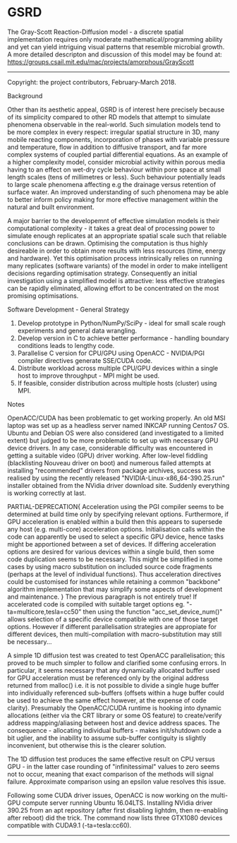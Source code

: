 # GSRD
The Gray-Scott Reaction-Diffusion model - a discrete spatial implementation requires only moderate mathematical/programming ability and yet can yield intriguing visual patterns that resemble microbial growth. A more detailed descripton and discussion of this model may be found at:
   https://groups.csail.mit.edu/mac/projects/amorphous/GrayScott

---
Copyright: the project contributors, February-March 2018.

Background

Other than its aesthetic appeal, GSRD is of interest here precisely because of its simplicity compared to other RD models that attempt to simulate phenomena observable in the real-world. Such simulation models tend to be more complex in every respect: irregular spatial structure in 3D, many mobile reacting components, incorporation of phases with variable pressure and temperature, flow in addition to diffusive transport, and far more complex systems of coupled partial differential equations. As an example of a higher complexity model, consider microbial activity within porous media having to an effect on wet-dry cycle behaviour within pore space at small length scales (tens of millimetres or less). Such behaviour potentially leads to large scale phenomena affecting e.g the drainage versus retention of surface water. An improved understanding of such phenomena may be able to better inform policy making for more effective management within the natural and built environment.

A major barrier to the developemnt of effective simulation models is their computational complexity - it takes a great deal of processing power to simulate enough replicates at an appropriate spatial scale such that reliable conclusions can be drawn. Optimising the computation is thus highly desireable in order to obtain more results with less resources (time, energy and hardware). Yet this optimisation process intrinsically relies on running many replicates (software variants) of the model in order to make intelligent decisions regarding optimisation strategy. Consequently an initial investigation using a simplified model is attractive: less effective strategies can be rapidly eliminated, allowing effort to be concentrated on the most promising optimisations.


Software Development - General Strategy

1) Develop prototype in Python/NumPy/SciPy - ideal for small scale rough experiments and general data wrangling.
2) Develop version in C to achieve better performance - handling boundary conditions leads to lengthy code.
3) Parallelise C version for CPU/GPU using OpenACC - NVIDIA/PGI compiler directives generate SSE/CUDA code.
4) Distribute workload across multiple CPU/GPU devices within a single host to improve throughput - MPI might be used.
5) If feasible, consider distribution across multiple hosts (cluster) using MPI.


Notes

OpenACC/CUDA has been problematic to get working properly. An old MSI laptop was set up as a headless server named INKCAP running Centos7 OS. Ubuntu and Debian OS were also considered (and investigated to a limited extent) but judged to be more problematic to set up with necessary GPU device drivers. In any case, considerable difficulty was encountered in getting a suitable video (GPU) driver working. After low-level fiddling (blacklisting Nouveau driver on boot) and numerous failed attempts at installing "recommended" drivers from package archives, success was realised by using the recently released "NVIDIA-Linux-x86_64-390.25.run" installer obtained from the NVidia driver download site. Suddenly everything is working correctly at last.

PARTIAL-DEPRECATION{
Acceleration using the PGI compiler seems to be determined at build time only by specifying relevant options. Furthermore, if GPU acceleration is enabled within a build then this appears to supersede any host (e.g. multi-core) acceleration options. Initialisation calls within the code can apparently be used to select a specific GPU device, hence tasks might be apportioned between a set of devices. If differing acceleration options are desired for various devices within a single build, then some code duplication seems to be necessary. This might be simplified in some cases by using macro substitution on included source code fragments (perhaps at the level of individual functions). Thus acceleration directives could be customised for instances while retaining a common "backbone" algorithm implementation that may simplify some aspects of development and maintenance.
}
The previous paragraph is not entirely true! If accelerated code is compiled with suitable target options eg. "-ta=multicore,tesla=cc50" then using the function "acc_set_device_num()" allows selection of a specific device compatible with one of those target options. However if different parallelisation strategies are appropiate for different devices, then multi-compilation with macro-substitution may still be necessary...

A simple 1D diffusion test was created to test OpenACC parallelisation; this proved to be much simpler to follow and clarified some confusing errors. In particular, it seems necessary that any dynamically allocated buffer used for GPU acceleration must  be referenced only by the original address returned from malloc() i.e. it is not possible to divide a single huge buffer into individually referenced sub-buffers (offsets within a huge buffer could be used to achieve the same effect however, at the expense of code clarity). Presumably the OpenACC/CUDA runtime is hooking into dynamic allocations (either via the CRT library or some OS feature) to create/verify address mapping/aliasing between host and device address spaces. The consequence - allocating individual buffers - makes init/shutdown code a bit uglier, and the inability to assume sub-buffer contiguity is slightly inconvenient, but otherwise this is the clearer solution.

The 1D diffusion test produces the same effective result on CPU versus GPU - in the latter case rounding of "infinitessimal" values to zero seems not to occur, meaning that exact comparison of the methods will signal failure. Approximate comparison using an epsilon value resolves this issue. 

Following some CUDA driver issues, OpenACC is now working on the multi-GPU compute server running Ubuntu 16.04LTS. Installing NVidia driver 390.25 from an apt repository (after first disabling lightdm, then re-enabling after reboot) did the trick. The <pgaccelinfo> command now lists three GTX1080 devices compatible with CUDA9.1 (-ta=tesla:cc60).




---
